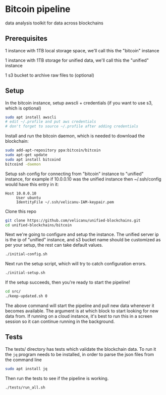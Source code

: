 # Bitcoin pipeline
data analysis toolkit for data across blockchains

## Prerequisites
1 instance with 1TB local storage space, we'll call this the "bitcoin" instance

1 instance with 1TB storage for unified data, we'll call this the "unified" instance

1 s3 bucket to archive raw files to (optional)

## Setup
In the bitcoin instance, setup awscli + credentials (if you want to use s3, which is optional)
```bash
sudo apt install awscli
# edit ~/.profile and put aws credentials 
# don't forget to source ~/.profile after adding credentials
```
Install and run the bitcoin daemon, which is needed to download the blockchain:
```bash
sudo add-apt-repository ppa:bitcoin/bitcoin
sudo apt-get update
sudo apt install bitcoind
bitcoind -daemon
```

Setup ssh config for connecting from "bitcoin" instance to "unified" instance, for example if 10.0.0.10 was the unified instance then ~/.ssh/config would have this entry in it:
```b
Host 10.0.0.10
     User ubuntu
     IdentityFile ~/.ssh/velicanu-IAM-keypair.pem
```

Clone this repo
```bash
git clone https://github.com/velicanu/unified-blockchains.git
cd unified-blockchains/bitcoin
```

Next we're going to configure and setup the instance. The unified server ip is the ip of "unified" instance, and s3 bucket name should be customized as per your setup, the rest can take default values.

```bash
./initial-config.sh
```

Next run the setup script, which will try to catch configuration errors.

```bash
./initial-setup.sh
```

If the setup succeeds, then you're ready to start the pipeline!

```bash
cd src/
./keep-updated.sh 0
```

The above command will start the pipeline and pull new data whenever it becomes available. The argument is at which block to start looking for new data from. If running on a cloud instance, it's best to run this in a screen session so it can continue running in the background.


## Tests

The tests/ directory has tests which validate the blockchain data. To run it the ```jq``` program needs to be installed, in order to parse the json files from the command line

```bash
sudo apt install jq
```

Then run the tests to see if the pipeline is working.

```bash
./tests/run_all.sh
```
